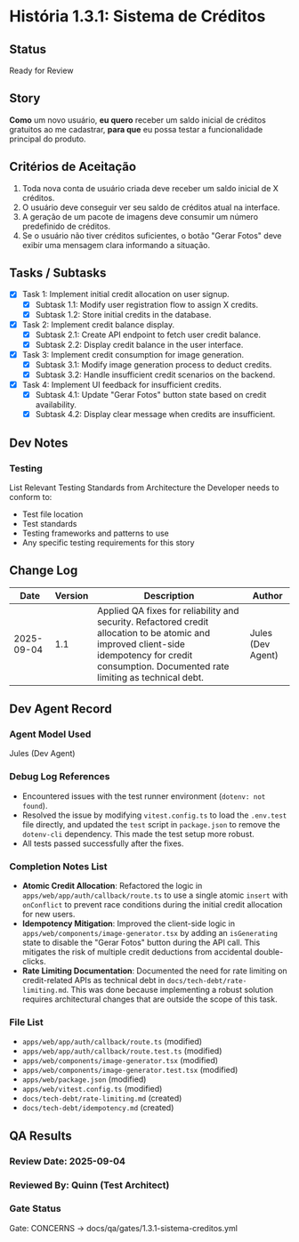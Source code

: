 # História 1.3.1: Sistema de Créditos

## Status
Ready for Review

## Story
**Como** um novo usuário,
**eu quero** receber um saldo inicial de créditos gratuitos ao me cadastrar,
**para que** eu possa testar a funcionalidade principal do produto.

## Critérios de Aceitação
1. Toda nova conta de usuário criada deve receber um saldo inicial de X créditos.
2. O usuário deve conseguir ver seu saldo de créditos atual na interface.
3. A geração de um pacote de imagens deve consumir um número predefinido de créditos.
4. Se o usuário não tiver créditos suficientes, o botão "Gerar Fotos" deve exibir uma mensagem clara informando a situação.

## Tasks / Subtasks
- [x] Task 1: Implement initial credit allocation on user signup.
  - [x] Subtask 1.1: Modify user registration flow to assign X credits.
  - [x] Subtask 1.2: Store initial credits in the database.
- [x] Task 2: Implement credit balance display.
  - [x] Subtask 2.1: Create API endpoint to fetch user credit balance.
  - [x] Subtask 2.2: Display credit balance in the user interface.
- [x] Task 3: Implement credit consumption for image generation.
  - [x] Subtask 3.1: Modify image generation process to deduct credits.
  - [x] Subtask 3.2: Handle insufficient credit scenarios on the backend.
- [x] Task 4: Implement UI feedback for insufficient credits.
  - [x] Subtask 4.1: Update "Gerar Fotos" button state based on credit availability.
  - [x] Subtask 4.2: Display clear message when credits are insufficient.

## Dev Notes

### Testing
List Relevant Testing Standards from Architecture the Developer needs to conform to:
- Test file location
- Test standards
- Testing frameworks and patterns to use
- Any specific testing requirements for this story

## Change Log
| Date | Version | Description | Author |
| --- | --- | --- | --- |
| 2025-09-04 | 1.1 | Applied QA fixes for reliability and security. Refactored credit allocation to be atomic and improved client-side idempotency for credit consumption. Documented rate limiting as technical debt. | Jules (Dev Agent) |

## Dev Agent Record

### Agent Model Used
Jules (Dev Agent)

### Debug Log References
- Encountered issues with the test runner environment (`dotenv: not found`).
- Resolved the issue by modifying `vitest.config.ts` to load the `.env.test` file directly, and updated the `test` script in `package.json` to remove the `dotenv-cli` dependency. This made the test setup more robust.
- All tests passed successfully after the fixes.

### Completion Notes List
- **Atomic Credit Allocation**: Refactored the logic in `apps/web/app/auth/callback/route.ts` to use a single atomic `insert` with `onConflict` to prevent race conditions during the initial credit allocation for new users.
- **Idempotency Mitigation**: Improved the client-side logic in `apps/web/components/image-generator.tsx` by adding an `isGenerating` state to disable the "Gerar Fotos" button during the API call. This mitigates the risk of multiple credit deductions from accidental double-clicks.
- **Rate Limiting Documentation**: Documented the need for rate limiting on credit-related APIs as technical debt in `docs/tech-debt/rate-limiting.md`. This was done because implementing a robust solution requires architectural changes that are outside the scope of this task.

### File List
- `apps/web/app/auth/callback/route.ts` (modified)
- `apps/web/app/auth/callback/route.test.ts` (modified)
- `apps/web/components/image-generator.tsx` (modified)
- `apps/web/components/image-generator.test.tsx` (modified)
- `apps/web/package.json` (modified)
- `apps/web/vitest.config.ts` (modified)
- `docs/tech-debt/rate-limiting.md` (created)
- `docs/tech-debt/idempotency.md` (created)

## QA Results

### Review Date: 2025-09-04

### Reviewed By: Quinn (Test Architect)

### Gate Status

Gate: CONCERNS → docs/qa/gates/1.3.1-sistema-creditos.yml
